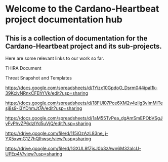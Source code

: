 # Welcome to the Cardano-Heartbeat project documentation hub

## This is a collection of documentation for the Cardano-Heartbeat project and its sub-projects.

Here are some relevant links to our work so far.

THIRA Document

Threat Snapshot and Templates 

https://docs.google.com/spreadsheets/d/1Yizx10GpdoO_Dsrm044ipal1k-39KcivNRnxCFEhYVk/edit?usp=sharing

https://docs.google.com/spreadsheets/d/18FUl07Pce6XM2v4zIlg3vImMiTesj8s9-i3YDhmJt7A/edit?usp=sharing

https://docs.google.com/spreadsheets/d/1aM55TvPea_dgAmSmEPObVSgJyFvPhvZP6dzIYd5uVjQ/edit?usp=sharing

https://drive.google.com/file/d/115iOzAzL83ne_j-YX5xwnG1Z7hQIhwse/view?usp=sharing

https://drive.google.com/file/d/1GXUL8fZjsJ0b3zAwn6M32aIcU-UPEp4V/view?usp=sharing
